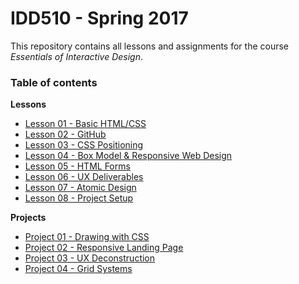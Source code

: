 # IDD510 - Spring 2017

This repository contains all lessons and assignments for the course _Essentials of Interactive Design_.


### Table of contents

**Lessons**

* [Lesson 01 - Basic HTML/CSS](lessons/01-html-css/lesson-01.md)
* [Lesson 02 - GitHub](lessons/02-github/lesson-02.md)
* [Lesson 03 - CSS Positioning](lessons/03-css-positioning/lesson-03.md)
* [Lesson 04 - Box Model & Responsive Web Design](lessons/04-box-model-rwd/lesson-04.md)
* [Lesson 05 - HTML Forms](lessons/05-html-forms/lesson-05.md)
* [Lesson 06 - UX Deliverables](lessons/06-ux-deliverables/lesson-06.md)
* [Lesson 07 - Atomic Design](lessons/07-atomic-design/lesson-07.md)
* [Lesson 08 - Project Setup](lessons/08-project-setup/lesson-08.md)

**Projects** 

* [Project 01 - Drawing with CSS](projects/01-drawing-css/project-01.md)
* [Project 02 - Responsive Landing Page](projects/02-responsive-landing-page/project-02.md)
* [Project 03 - UX Deconstruction](projects/03-ux-deconstruction/project-03.md)
* [Project 04 - Grid Systems](projects/04-grid-systems/project-04.md)
